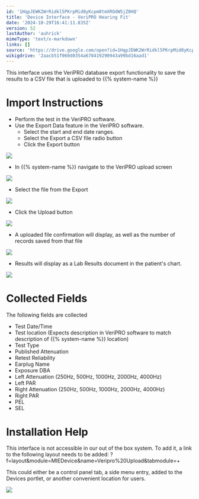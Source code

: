 ```yaml
---
id: '1HqpJEWK2WrRidkl5PKrpMid0yKcpm0tmXROdW5jZ0HQ'
title: 'Device Interface - VeriPRO Hearing Fit'
date: '2024-10-29T16:41:11.835Z'
version: 52
lastAuthor: 'auhrick'
mimeType: 'text/x-markdown'
links: []
source: 'https://drive.google.com/open?id=1HqpJEWK2WrRidkl5PKrpMid0yKcpm0tmXROdW5jZ0HQ'
wikigdrive: '2aacb51f060d0354a678419290943a99bd16aad1'
---
```

This interface uses the VeriPRO database export functionality to save the results to a CSV file that is uploaded to {{% system-name %}}

# Import Instructions

* Perform the test in the VeriPRO software.
* Use the Export Data feature in the VeriPRO software.
    * Select the start and end date ranges.
    * Select the Export a CSV file radio button
    * Click the Export button

![](../device-interface-veripro-hearing-fit.assets/13a397fb6476f79b653eaf64d33e412a.png)

* In {{% system-name %}} navigate to the VeriPRO upload screen

![](../device-interface-veripro-hearing-fit.assets/9f8df0726739874a5d221306a57b6442.png)

* Select the file from the Export

![](../device-interface-veripro-hearing-fit.assets/04cd91cb973b3c108186ebee702dc636.png)

* Click the Upload button

![](../device-interface-veripro-hearing-fit.assets/2cb0603d9c32b6759b77d78ced6d9fca.png)

* A uploaded file confirmation will display, as well as the number of records saved from that file

![](../device-interface-veripro-hearing-fit.assets/6a7beed45da683b7613de83f575b5a4f.png)

* Results will display as a Lab Results document in the patient's chart.

![](../device-interface-veripro-hearing-fit.assets/8cf29dde3cd89f5f507dbf2969197779.png)

# Collected Fields

The following fields are collected

* Test Date/Time
* Test location (Expects description in VeriPRO software to match description of {{% system-name %}} location)
* Test Type
* Published Attenuation
* Retest Reliability
* Earplug Name
* Exposure DBA
* Left Attenuation (250Hz, 500Hz, 1000Hz, 2000Hz, 4000Hz)
* Left PAR
* Right Attenuation (250Hz, 500Hz, 1000Hz, 2000Hz, 4000Hz)
* Right PAR
* PEL
* SEL

# Installation Help

This interface is not accessible in our out of the box system.  To add it, a link to the following layout needs to be added: ?f=layout&module=MIEDevice&name=Veripro%20Upload&tabmodule=+

This could either be a control panel tab, a side menu entry, added to the Devices portlet, or another convenient location for users.

![](../device-interface-veripro-hearing-fit.assets/5e62feac90a584fe4d592c47c6c358be.png)

